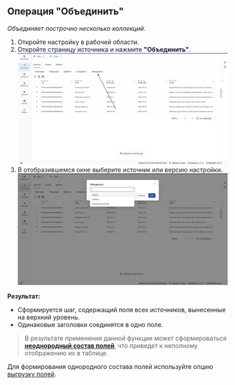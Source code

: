 ## Операция **"Объединить"**
_Объединяет построчно несколько коллекций._

1. Откройте настройку в рабочей области.
2. Откройте страницу источника и нажмите **"Объединить"**.
    ![Операция "Объединить" на панели преобразований](../../images/4_Nastroyka/4_2_Preobrasovanuya/4_2_5_Union/1_Union.png)
3. В отобразившемся окне выберите источник или версию настройки.
    ![Выбор источников для объединения](../../images/4_Nastroyka/4_2_Preobrasovanuya/4_2_5_Union/2_Union_choose_source.png)

**Результат:**  
- Сформируется шаг, содержащий поля всех источников, вынесенные на верхний уровень.
- Одинаковые заголовки соединятся в одно поле.

> В результате применения данной функции может сформироваться **[неоднородный состав полей](# "Ситуация, когда разные записи содержат разное количество полей или разные типы данных")**, что приведет к неполному отображению их в таблице.  

Для формирования однородного состава полей используйте опцию [выгрузку полей](Таблица%20коллекции.md#выгрузка-полей).
